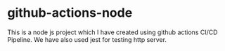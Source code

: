# github-actions-node
This is a node js project which I have created using github actions CI/CD Pipeline. We have also used jest for testing http server. 
